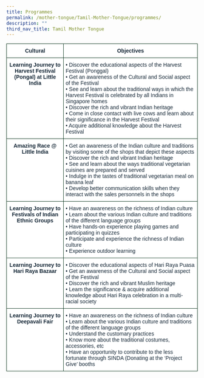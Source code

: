 ```yaml
---
title: Programmes
permalink: /mother-tongue/Tamil-Mother-Tongue/programmes/
description: ""
third_nav_title: Tamil Mother Tongue
---
```

<table style="border-collapse:collapse;border-spacing:0" class="tg"><thead><tr><th style="background-color:#FFF;border-color:#002d13;border-style:solid;border-width:1px;color:#162837;font-family:Arial, sans-serif;font-size:14px;font-weight:bold;overflow:hidden;padding:10px 5px;text-align:center;vertical-align:top;word-break:normal">Cultural</th><th style="background-color:#FFF;border-color:#002d13;border-style:solid;border-width:1px;color:#162837;font-family:Arial, sans-serif;font-size:14px;font-weight:bold;overflow:hidden;padding:10px 5px;text-align:center;vertical-align:top;word-break:normal">Objectives</th></tr></thead><tbody><tr><td style="background-color:#FFF;border-color:#002d13;border-style:solid;border-width:1px;color:#162837;font-family:Arial, sans-serif;font-size:14px;font-weight:bold;overflow:hidden;padding:10px 5px;text-align:center;vertical-align:top;word-break:normal">Learning Journey to<br>Harvest Festival (Pongal) at Little India<br></td><td style="background-color:#FFF;border-color:#002d13;border-style:solid;border-width:1px;color:#162837;font-family:Arial, sans-serif;font-size:14px;overflow:hidden;padding:10px 5px;text-align:left;vertical-align:top;word-break:normal">• Discover the educational aspects of the Harvest Festival (Ponggal)<br>• Get an awareness of the Cultural and Social aspect of the Festival<br>• See and learn about the traditional ways in which the Harvest Festival is celebrated by all Indians in Singapore homes<br>• Discover the rich and vibrant Indian heritage<br>• Come in close contact with live cows and learn about their significance in the Harvest Festival<br>• Acquire additional knowledge about the Harvest Festival</td></tr><tr><td style="background-color:#FFF;border-color:#002d13;border-style:solid;border-width:1px;color:#162837;font-family:Arial, sans-serif;font-size:14px;font-weight:bold;overflow:hidden;padding:10px 5px;text-align:center;vertical-align:top;word-break:normal">Amazing Race @<br>Little India<br></td><td style="background-color:#FFF;border-color:#002d13;border-style:solid;border-width:1px;color:#162837;font-family:Arial, sans-serif;font-size:14px;overflow:hidden;padding:10px 5px;text-align:left;vertical-align:top;word-break:normal">• Get an awareness of the Indian culture and traditions by visiting some of the shops that depict these aspects<br>• Discover the rich and vibrant Indian heritage<br>• See and learn about the ways traditional vegetarian cuisines are prepared and served<br>• Indulge in the tastes of traditional vegetarian meal on banana leaf<br>• Develop better communication skills when they interact with the sales personnels in the shops</td></tr><tr><td style="background-color:#FFF;border-color:#002d13;border-style:solid;border-width:1px;color:#162837;font-family:Arial, sans-serif;font-size:14px;font-weight:bold;overflow:hidden;padding:10px 5px;text-align:center;vertical-align:top;word-break:normal">Learning Journey to<br>Festivals of Indian<br>Ethnic Groups<br></td><td style="background-color:#FFF;border-color:#002d13;border-style:solid;border-width:1px;color:#162837;font-family:Arial, sans-serif;font-size:14px;overflow:hidden;padding:10px 5px;text-align:left;vertical-align:top;word-break:normal">• Have an awareness on the richness of Indian culture<br>• Learn about the various Indian culture and traditions of the different language groups<br>• Have hands-on experience playing games and participating in quizzes<br>• Participate and experience the richness of Indian culture<br>• Experience outdoor learning</td></tr><tr><td style="background-color:#FFF;border-color:#002d13;border-style:solid;border-width:1px;color:#162837;font-family:Arial, sans-serif;font-size:14px;font-weight:bold;overflow:hidden;padding:10px 5px;text-align:center;vertical-align:top;word-break:normal">Learning Journey to<br>Hari Raya Bazaar<br></td><td style="background-color:#FFF;border-color:#002d13;border-style:solid;border-width:1px;color:#162837;font-family:Arial, sans-serif;font-size:14px;overflow:hidden;padding:10px 5px;text-align:left;vertical-align:top;word-break:normal">• Discover the educational aspects of Hari Raya Puasa<br>• Get an awareness of the Cultural and Social aspect of the Festival<br>• Discover the rich and vibrant Muslim heritage<br>• Learn the significance &amp; acquire additional knowledge about Hari Raya celebration in a multi-racial society</td></tr><tr><td style="background-color:#FFF;border-color:#002d13;border-style:solid;border-width:1px;color:#162837;font-family:Arial, sans-serif;font-size:14px;font-weight:bold;overflow:hidden;padding:10px 5px;text-align:center;vertical-align:top;word-break:normal">Learning Journey to<br>Deepavali Fair<br></td><td style="background-color:#FFF;border-color:#002d13;border-style:solid;border-width:1px;color:#162837;font-family:Arial, sans-serif;font-size:14px;overflow:hidden;padding:10px 5px;text-align:left;vertical-align:top;word-break:normal">• Have an awareness on the richness of Indian culture<br>• Learn about the various Indian culture and traditions of the different language groups<br>• Understand the customary practices<br>• Know more about the traditional costumes, accessories, etc<br>• Have an opportunity to contribute to the less fortunate through SINDA (Donating at the ‘Project Give’ booths</td></tr></tbody></table>